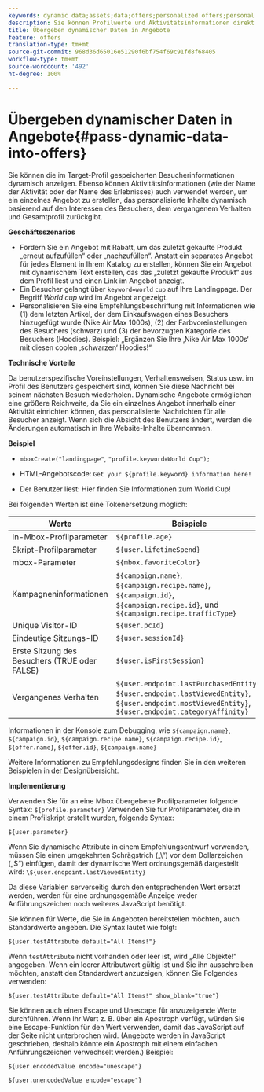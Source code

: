 ```yaml
---
keywords: dynamic data;assets;data;offers;personalized offers;personal offers;token replace
description: Sie können Profilwerte und Aktivitätsinformationen direkt in einem HTML- oder JSON-Angebot anzeigen.
title: Übergeben dynamischer Daten in Angebote
feature: offers
translation-type: tm+mt
source-git-commit: 968d36d65016e51290f6bf754f69c91fd8f68405
workflow-type: tm+mt
source-wordcount: '492'
ht-degree: 100%

---
```



# Übergeben dynamischer Daten in Angebote{#pass-dynamic-data-into-offers}

Sie können die im Target-Profil gespeicherten Besucherinformationen dynamisch anzeigen. Ebenso können Aktivitätsinformationen (wie der Name der Aktivität oder der Name des Erlebnisses) auch verwendet werden, um ein einzelnes Angebot zu erstellen, das personalisierte Inhalte dynamisch basierend auf den Interessen des Besuchers, dem vergangenem Verhalten und Gesamtprofil zurückgibt.

**Geschäftsszenarios**

* Fördern Sie ein Angebot mit Rabatt, um das zuletzt gekaufte Produkt „erneut aufzufüllen“ oder „nachzufüllen“. Anstatt ein separates Angebot für jedes Element in Ihrem Katalog zu erstellen, können Sie ein Angebot mit dynamischem Text erstellen, das das „zuletzt gekaufte Produkt“ aus dem Profil liest und einen Link im Angebot anzeigt.
* Ein Besucher gelangt über `keyword=world` `cup` auf Ihre Landingpage. Der Begriff *World cup* wird im Angebot angezeigt.
* Personalisieren Sie eine Empfehlungsbeschriftung mit Informationen wie (1) dem letzten Artikel, der dem Einkaufswagen eines Besuchers hinzugefügt wurde (Nike Air Max 1000s), (2) der Farbvoreinstellungen des Besuchers (schwarz) und (3) der bevorzugten Kategorie des Besuchers (Hoodies). Beispiel: „Ergänzen Sie Ihre ‚Nike Air Max 1000s‘ mit diesen coolen ‚schwarzen‘ Hoodies!“


**Technische Vorteile**

Da benutzerspezifische Voreinstellungen, Verhaltensweisen, Status usw. im Profil des Benutzers gespeichert sind, können Sie diese Nachricht bei seinem nächsten Besuch wiederholen. Dynamische Angebote ermöglichen eine größere Reichweite, da Sie ein einzelnes Angebot innerhalb einer Aktivität einrichten können, das personalisierte Nachrichten für alle Besucher anzeigt. Wenn sich die Absicht des Benutzers ändert, werden die Änderungen automatisch in Ihre Website-Inhalte übernommen.

**Beispiel**

* `mboxCreate("landingpage"`, `"profile.keyword=World Cup");`

* HTML-Angebotscode: `Get your ${profile.keyword} information here!`
* Der Benutzer liest: Hier finden Sie Informationen zum World Cup!

Bei folgenden Werten ist eine Tokenersetzung möglich:

| Werte | Beispiele |
|--- |--- |
| In-Mbox-Profilparameter | `${profile.age}` |
| Skript-Profilparameter | `${user.lifetimeSpend}` |
| mbox-Parameter | `${mbox.favoriteColor}` |
| Kampagneninformationen | `${campaign.name}`, `${campaign.recipe.name}`, `${campaign.id}`, `${campaign.recipe.id}`, und `${campaign.recipe.trafficType}` |
| Unique Visitor-ID | `${user.pcId}` |
| Eindeutige Sitzungs-ID | `${user.sessionId}` |
| Erste Sitzung des Besuchers (TRUE oder FALSE) | `${user.isFirstSession}` |
| Vergangenes Verhalten | `${user.endpoint.lastPurchasedEntity}`, `${user.endpoint.lastViewedEntity}`, `${user.endpoint.mostViewedEntity}`, `${user.endpoint.categoryAffinity}` |

Informationen in der Konsole zum Debugging, wie `${campaign.name}`, `${campaign.id}`, `${campaign.recipe.name}`, `${campaign.recipe.id}`, `${offer.name}`, `${offer.id}`, `${campaign.name}`

Weitere Informationen zu Empfehlungsdesigns finden Sie in den weiteren Beispielen in [der Designübersicht](/help/c-recommendations/c-design-overview/design-overview.md).

**Implementierung**

Verwenden Sie für an eine Mbox übergebene Profilparameter folgende Syntax: `${profile.parameter}` Verwenden Sie für Profilparameter, die in einem Profilskript erstellt wurden, folgende Syntax:

`${user.parameter}`

Wenn Sie dynamische Attribute in einem Empfehlungsentwurf verwenden, müssen Sie einen umgekehrten Schrägstrich („\“) vor dem Dollarzeichen („$“) einfügen, damit der dynamische Wert ordnungsgemäß dargestellt wird: `\${user.endpoint.lastViewedEntity}`

Da diese Variablen serverseitig durch den entsprechenden Wert ersetzt werden, werden für eine ordnungsgemäße Anzeige weder Anführungszeichen noch weiteres JavaScript benötigt.

Sie können für Werte, die Sie in Angeboten bereitstellen möchten, auch Standardwerte angeben. Die Syntax lautet wie folgt:

`${user.testAttribute default="All Items!"}`

Wenn `testAttribute` nicht vorhanden oder leer ist, wird „Alle Objekte!“ angegeben. Wenn ein leerer Attributwert gültig ist und Sie ihn ausschreiben möchten, anstatt den Standardwert anzuzeigen, können Sie Folgendes verwenden:

`${user.testAttribute default="All Items!" show_blank="true"}`

Sie können auch einen Escape und Unescape für anzuzeigende Werte durchführen. Wenn Ihr Wert z. B. über ein Apostroph verfügt, würden Sie eine Escape-Funktion für den Wert verwenden, damit das JavaScript auf der Seite nicht unterbrochen wird. (Angebote werden in JavaScript geschrieben, deshalb könnte ein Apostroph mit einem einfachen Anführungszeichen verwechselt werden.) Beispiel:

`${user.encodedValue encode="unescape"}`

`${user.unencodedValue encode="escape"}`